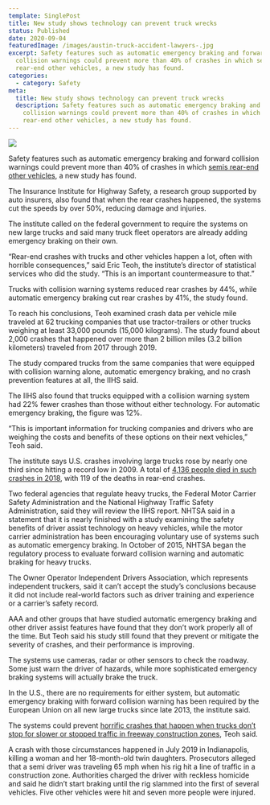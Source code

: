 ```yaml
---
template: SinglePost
title: New study shows technology can prevent truck wrecks
status: Published
date: 2020-09-04
featuredImage: /images/austin-truck-accident-lawyers-.jpg
excerpt: Safety features such as automatic emergency braking and forward
  collision warnings could prevent more than 40% of crashes in which semis
  rear-end other vehicles, a new study has found.
categories:
  - category: Safety
meta:
  title: New study shows technology can prevent truck wrecks
  description: Safety features such as automatic emergency braking and forward
    collision warnings could prevent more than 40% of crashes in which semis
    rear-end other vehicles, a new study has found.
---
```

![](/images/ezgif.com-webp-to-jpg-1-.jpg)

<!--StartFragment-->

Safety features such as automatic emergency braking and forward collision warnings could prevent more than 40% of crashes in which [semis rear-end other vehicles](https://www.austinaccidentlawyer.com/practice-areas/truck-accident-lawyer/), a new study has found.

The Insurance Institute for Highway Safety, a research group supported by auto insurers, also found that when the rear crashes happened, the systems cut the speeds by over 50%, reducing damage and injuries.

The institute called on the federal government to require the systems on new large trucks and said many truck fleet operators are already adding emergency braking on their own.

“Rear-end crashes with trucks and other vehicles happen a lot, often with horrible consequences,” said Eric Teoh, the institute’s director of statistical services who did the study. “This is an important countermeasure to that.”

Trucks with collision warning systems reduced rear crashes by 44%, while automatic emergency braking cut rear crashes by 41%, the study found.

To reach his conclusions, Teoh examined crash data per vehicle mile traveled at 62 trucking companies that use tractor-trailers or other trucks weighing at least 33,000 pounds (15,000 kilograms). The study found about 2,000 crashes that happened over more than 2 billion miles (3.2 billion kilometers) traveled from 2017 through 2019.

The study compared trucks from the same companies that were equipped with collision warning alone, automatic emergency braking, and no crash prevention features at all, the IIHS said.

The IIHS also found that trucks equipped with a collision warning system had 22% fewer crashes than those without either technology. For automatic emergency braking, the figure was 12%.

“This is important information for trucking companies and drivers who are weighing the costs and benefits of these options on their next vehicles,” Teoh said.

The institute says U.S. crashes involving large trucks rose by nearly one third since hitting a record low in 2009. A total of [4,136 people died in such crashes in 2018](https://www.austinaccidentlawyer.com/practice-areas/wrongful-death-attorney/), with 119 of the deaths in rear-end crashes.

Two federal agencies that regulate heavy trucks, the Federal Motor Carrier Safety Administration and the National Highway Traffic Safety Administration, said they will review the IIHS report. NHTSA said in a statement that it is nearly finished with a study examining the safety benefits of driver assist technology on heavy vehicles, while the motor carrier administration has been encouraging voluntary use of systems such as automatic emergency braking. In October of 2015, NHTSA began the regulatory process to evaluate forward collision warning and automatic braking for heavy trucks.

The Owner Operator Independent Drivers Association, which represents independent truckers, said it can’t accept the study’s conclusions because it did not include real-world factors such as driver training and experience or a carrier’s safety record.

AAA and other groups that have studied automatic emergency braking and other driver assist features have found that they don’t work properly all of the time. But Teoh said his study still found that they prevent or mitigate the severity of crashes, and their performance is improving.

The systems use cameras, radar or other sensors to check the roadway. Some just warn the driver of hazards, while more sophisticated emergency braking systems will actually brake the truck.

In the U.S., there are no requirements for either system, but automatic emergency braking with forward collision warning has been required by the European Union on all new large trucks since late 2013, the institute said.

The systems could prevent [horrific crashes that happen when trucks don’t stop for slower or stopped traffic in freeway construction zones](https://www.austinaccidentlawyer.com/practice-areas/serious-personal-injury/), Teoh said.

A crash with those circumstances happened in July 2019 in Indianapolis, killing a woman and her 18-month-old twin daughters. Prosecutors alleged that a semi driver was traveling 65 mph when his rig hit a line of traffic in a construction zone. Authorities charged the driver with reckless homicide and said he didn’t start braking until the rig slammed into the first of several vehicles. Five other vehicles were hit and seven more people were injured.

<!--EndFragment-->